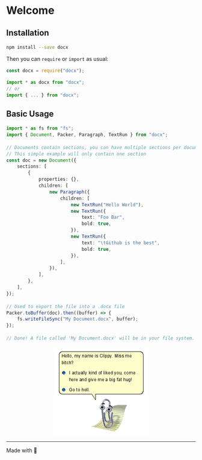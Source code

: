 # Welcome

## Installation

```sh
npm install --save docx
```

Then you can `require` or `import` as usual:

```ts
const docx = require("docx");
```

```ts
import * as docx from "docx";
// or
import { ... } from "docx";
```

## Basic Usage

```ts
import * as fs from "fs";
import { Document, Packer, Paragraph, TextRun } from "docx";

// Documents contain sections, you can have multiple sections per document, go here to learn more about sections
// This simple example will only contain one section
const doc = new Document({
    sections: [
        {
            properties: {},
            children: [
                new Paragraph({
                    children: [
                        new TextRun("Hello World"),
                        new TextRun({
                            text: "Foo Bar",
                            bold: true,
                        }),
                        new TextRun({
                            text: "\tGithub is the best",
                            bold: true,
                        }),
                    ],
                }),
            ],
        },
    ],
});

// Used to export the file into a .docx file
Packer.toBuffer(doc).then((buffer) => {
    fs.writeFileSync("My Document.docx", buffer);
});

// Done! A file called 'My Document.docx' will be in your file system.
```

<p align="center">
<!-- cspell:disable-next-line -->
    <img alt="clippy the assistant" src="./clippy.png">
</p>

---

Made with 💖
